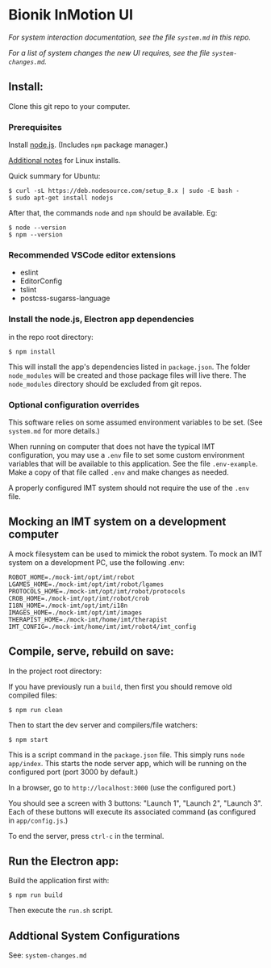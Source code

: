 # Bionik InMotion UI

*For system interaction documentation, see the file `system.md` in this repo.*

*For a list of system changes the new UI requires, see the file `system-changes.md`.*

## Install:

Clone this git repo to your computer.

### Prerequisites

Install [node.js](https://nodejs.org/). (Includes `npm` package manager.)

[Additional notes](https://nodejs.org/en/download/package-manager/) for Linux installs.

Quick summary for Ubuntu:

	$ curl -sL https://deb.nodesource.com/setup_8.x | sudo -E bash -
	$ sudo apt-get install nodejs

After that, the commands `node` and `npm` should be available. Eg:

	$ node --version
	$ npm --version

### Recommended VSCode editor extensions

* eslint
* EditorConfig
* tslint
* postcss-sugarss-language

### Install the node.js, Electron app dependencies

in the repo root directory:

	$ npm install

This will install the app's dependencies listed in `package.json`. The folder `node_modules` will be created and those package files will live there. The `node_modules` directory should be excluded from git repos.

### Optional configuration overrides

This software relies on some assumed environment variables to be set. (See `system.md` for more details.)

When running on computer that does not have the typical IMT configuration, you may use a `.env` file to set some custom environment variables that will be available to this application. See the file `.env-example`. Make a copy of that file called `.env` and make changes as needed.

A properly configured IMT system should not require the use of the `.env` file.

## Mocking an IMT system on a development computer

A mock filesystem can be used to mimick the robot system. To mock an IMT system on a development PC, use the following .env:

	ROBOT_HOME=./mock-imt/opt/imt/robot
	LGAMES_HOME=./mock-imt/opt/imt/robot/lgames
	PROTOCOLS_HOME=./mock-imt/opt/imt/robot/protocols
	CROB_HOME=./mock-imt/opt/imt/robot/crob
	I18N_HOME=./mock-imt/opt/imt/i18n
	IMAGES_HOME=./mock-imt/opt/imt/images
	THERAPIST_HOME=./mock-imt/home/imt/therapist
	IMT_CONFIG=./mock-imt/home/imt/imt/robot4/imt_config

## Compile, serve, rebuild on save:

In the project root directory:

If you have previously run a `build`, then first you should remove old compiled files:

	$ npm run clean

Then to start the dev server and compilers/file watchers:

	$ npm start

This is a script command in the `package.json` file. This simply runs `node app/index`. This starts the node server app, which will be running on the configured port (port 3000 by default.)

In a browser, go to `http://localhost:3000` (use the configured port.)

You should see a screen with 3 buttons: "Launch 1", "Launch 2", "Launch 3". Each of these buttons will execute its associated command (as configured in `app/config.js`.)

To end the server, press `ctrl-c` in the terminal.

## Run the Electron app:

Build the application first with:

	$ npm run build

Then execute the `run.sh` script.

## Addtional System Configurations

See: `system-changes.md`
